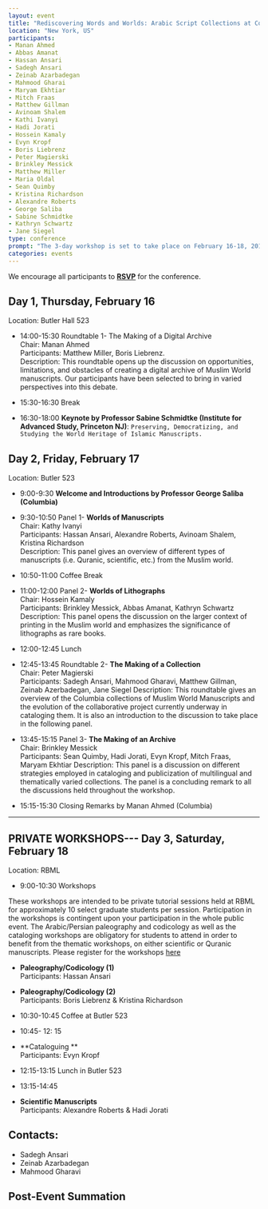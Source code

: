 ```yaml
---
layout: event
title: "Rediscovering Words and Worlds: Arabic Script Collections at Columbia University"
location: "New York, US"
participants:
- Manan Ahmed
- Abbas Amanat
- Hassan Ansari
- Sadegh Ansari
- Zeinab Azarbadegan
- Mahmood Gharai
- Maryam Ekhtiar
- Mitch Fraas
- Matthew Gillman
- Avinoam Shalem
- Kathi Ivanyi	
- Hadi Jorati
- Hossein Kamaly
- Evyn Kropf
- Boris Liebrenz
- Peter Magierski
- Brinkley Messick
- Matthew Miller
- Maria Oldal
- Sean Quimby
- Kristina Richardson
- Alexandre Roberts
- George Saliba
- Sabine Schmidtke
- Kathryn Schwartz
- Jane Siegel
type: conference
prompt: "The 3-day workshop is set to take place on February 16-18, 2017 at Columbia University. Professor Sabine Schmidtke from the Institute for Advanced Study will conduct a keynote lecture on Thursday, Feb. 16."
categories: events
---
```


We encourage all participants to
**[RSVP](https://docs.google.com/a/columbia.edu/forms/d/e/1FAIpQLSeG8O_Q4PhOvKzIdO8LKJxeA85Mb7IHd6p7skqXseAT3TxVGw/viewform?c=0&w=1)**
for the conference.

## Day 1, Thursday, February 16 
Location: Butler Hall 523

* 14:00-15:30 Roundtable 1- The Making of a Digital Archive  
Chair: Manan Ahmed  
Participants: Matthew Miller, Boris Liebrenz.  
Description: This roundtable opens up the discussion on opportunities, limitations, and obstacles of creating a digital archive of Muslim World manuscripts. Our participants have been selected to bring in varied perspectives into this debate.

* 15:30-16:30 Break

* 16:30-18:00 **Keynote by Professor Sabine Schmidtke (Institute for Advanced Study, Princeton NJ)**: `Preserving, Democratizing, and Studying the World Heritage of Islamic Manuscripts.`


## Day 2, Friday, February 17
Location: Butler 523

* 9:00-9:30  **Welcome and Introductions by Professor George Saliba (Columbia)**

* 9:30-10:50  Panel 1- **Worlds of Manuscripts**  
Chair: Kathy Ivanyi  
Participants: Hassan Ansari, Alexandre Roberts, Avinoam Shalem, Kristina Richardson  
Description: This panel gives an overview of different types of manuscripts (i.e. Quranic, scientific, etc.) from the Muslim world.

* 10:50-11:00  Coffee Break

* 11:00-12:00  Panel 2- **Worlds of Lithographs**  
Chair: Hossein Kamaly  
Participants: Brinkley Messick, Abbas Amanat, Kathryn Schwartz  
Description: This panel opens the discussion on the larger context of printing in the Muslim world and emphasizes the significance of lithographs as rare books.

* 12:00-12:45  Lunch

* 12:45-13:45  Roundtable 2- **The Making of a Collection**  
Chair: Peter Magierski  
Participants: Sadegh Ansari, Mahmood Gharavi, Matthew Gillman, Zeinab Azerbadegan, Jane Siegel 
Description: This roundtable gives an overview of the Columbia collections of Muslim World Manuscripts and the evolution of the collaborative project currently underway in cataloging them. It is also an introduction to the discussion to take place in the following panel.

* 13:45-15:15  Panel 3- **The Making of an Archive**  
Chair: Brinkley Messick  
Participants: Sean Quimby, Hadi Jorati, Evyn Kropf, Mitch Fraas, Maryam Ekhtiar
Description: This panel is a discussion on different strategies employed in cataloging and publicization of multilingual and thematically varied collections. The panel is a concluding remark to all the discussions held throughout the workshop.

* 15:15-15:30  Closing Remarks by Manan Ahmed (Columbia)

_______________________________________________________________________________

## PRIVATE WORKSHOPS--- Day 3, Saturday, February 18
Location: RBML

* 9:00-10:30  Workshops

These workshops are intended to be private tutorial sessions held at RBML for
approximately 10 select graduate students per session. Participation in the
workshops is contingent upon your participation in the whole public event. The
Arabic/Persian paleography and codicology as well as the cataloging workshops
are obligatory for students to attend in order to benefit from the thematic
workshops, on either scientific or Quranic manuscripts. Please register for
the workshops
[here](https://docs.google.com/a/columbia.edu/forms/d/e/1FAIpQLSfkUpEsKNwa63HIzEbGMp0gsbLzIteGnmd-3NLG7CloNa2y2w/viewform?c=0&w=1)

* **Paleography/Codicology (1)**  
Participants: Hassan Ansari  

* **Paleography/Codicology (2)**  
Participants: Boris Liebrenz & Kristina Richardson

* 10:30-10:45  Coffee at Butler 523

* 10:45- 12: 15

* **Cataloguing **  
Participants: Evyn Kropf

* 12:15-13:15  Lunch in Butler 523

* 13:15-14:45  

* **Scientific Manuscripts**  
Participants: Alexandre Roberts & Hadi Jorati  


## Contacts:

* Sadegh Ansari
* Zeinab Azarbadegan
* Mahmood Gharavi

## Post-Event Summation
